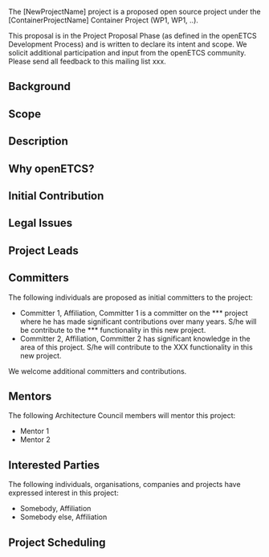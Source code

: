 The [NewProjectName] project is a proposed open source project under the [ContainerProjectName] Container Project (WP1, WP1, ..).

This proposal is in the Project Proposal Phase (as defined in the openETCS Development Process) and is written to declare its intent and scope. We solicit additional participation and input from the openETCS community. Please send all feedback to this mailing list xxx.
## Background
## Scope
## Description
## Why openETCS?
## Initial Contribution
## Legal Issues
## Project Leads
## Committers


The following individuals are proposed as initial committers to the project:

* Committer 1, Affiliation, Committer 1 is a committer on the *** project where he has made significant contributions over many years. S/he will be contribute to the *** functionality in this new project.
* Committer 2, Affiliation, Committer 2 has significant knowledge in the area of this project. S/he will contribute to the XXX functionality in this new project. 

We welcome additional committers and contributions.
## Mentors

The following Architecture Council members will mentor this project:

* Mentor 1
* Mentor 2

## Interested Parties
The following individuals, organisations, companies and projects have expressed interest in this project:
* Somebody, Affiliation
* Somebody else, Affiliation

## Project Scheduling
